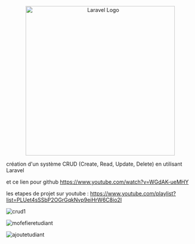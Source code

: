 <p align="center"><a href="https://laravel.com" target="_blank"><img src="https://raw.githubusercontent.com/laravel/art/master/logo-lockup/5%20SVG/2%20CMYK/1%20Full%20Color/laravel-logolockup-cmyk-red.svg" width="400" alt="Laravel Logo"></a></p>

 création d'un système CRUD (Create, Read, Update, Delete) en utilisant Laravel



et ce lien pour github https://www.youtube.com/watch?v=WGdAK-ueMHY


les etapes de projet sur youtube :
https://www.youtube.com/playlist?list=PLUet4sSSbP2OGrGqkNvp9eiHrW6C8io2I


![crud1](https://github.com/alagtg/crud-laravel-10/assets/116687176/4f024273-8b05-4242-8b2f-8fe001dfad88)

![mofefieretudiant](https://github.com/alagtg/crud-laravel-10/assets/116687176/5563d206-66be-495c-9d89-433f43055da7)

![ajoutetudiant](https://github.com/alagtg/crud-laravel-10/assets/116687176/51bb32a0-5f98-49d8-af81-ca3200e51818)
